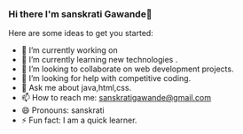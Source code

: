 ### Hi there I'm sanskrati Gawande👋
Here are some ideas to get you started:

- 🔭 I’m currently working on 
- 🌱 I’m currently learning new technologies .
- 👯 I’m looking to collaborate on web development projects.
- 🤔 I’m looking for help with competitive coding.
- 💬 Ask me about java,html,css.
- 📫 How to reach me: sanskratigawande@gmail.com
- 😄 Pronouns: sanskrati
- ⚡ Fun fact: I am a quick learner.

